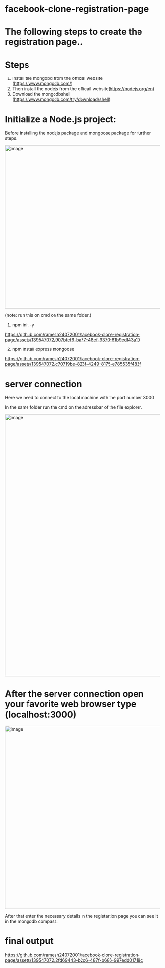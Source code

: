 # facebook-clone-registration-page

# The following steps to create the registration page..

# Steps
1. install the mongobd from the official website (https://www.mongodb.com/)
2. Then install the nodejs from the officail website(https://nodejs.org/en)
3. Download the mongodbshell (https://www.mongodb.com/try/download/shell)

# Initialize a Node.js project:

Before installing the nodejs package and mongoose package for further steps.

<img width="529" alt="image" src="https://github.com/ramesh24072001/facebook-clone-registration-page/assets/139547072/2a07c7a6-cc58-4e7c-8321-25bb93530524">


(note: run this on cmd on the same folder.) 
1. npm init -y

https://github.com/ramesh24072001/facebook-clone-registration-page/assets/139547072/907bfef6-ba77-48ef-9370-61b9edf43a10

2. npm install express mongoose

https://github.com/ramesh24072001/facebook-clone-registration-page/assets/139547072/c70719be-823f-4249-8175-e785535f482f

# server connection
Here we need to connect to the local machine with the port number 3000

In the same folder run the cmd on the adressbar of the file explorer.

<img width="850" alt="image" src="https://github.com/ramesh24072001/facebook-clone-registration-page/assets/139547072/61143e51-fd8c-45cd-a7b9-33de8bc47b6d">

# After the server connection open your favorite web browser type (localhost:3000)

<img width="594" alt="image" src="https://github.com/ramesh24072001/facebook-clone-registration-page/assets/139547072/96ca6c14-2bed-434e-b5ae-8b8bd2d85f18">


After that enter the necessary details in the registartion page you can see it in the mongodb compass.


# final output


https://github.com/ramesh24072001/facebook-clone-registration-page/assets/139547072/2fd69443-b2c6-487f-b686-997edd01718c




   
